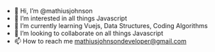 - 👋 Hi, I’m @mathiusjohnson
- 👀 I’m interested in all things Javascript
- 🌱 I’m currently learning Vuejs, Data Structures, Coding Algorithms
- 💞️ I’m looking to collaborate on all things Javascript
- 📫 How to reach me mathiusjohnsondeveloper@gmail.com

<!---
mathiusjohnson/mathiusjohnson is a ✨ special ✨ repository because its `README.md` (this file) appears on your GitHub profile.
You can click the Preview link to take a look at your changes.
--->
